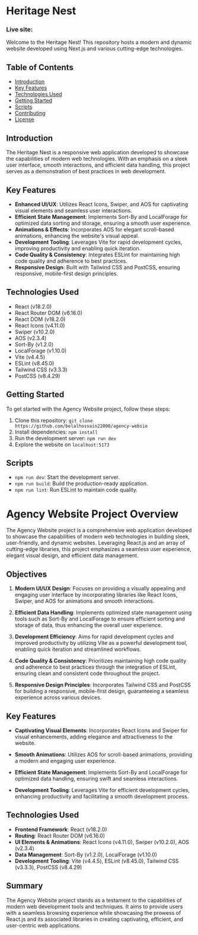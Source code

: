 # Heritage Nest

### Live site:

Welcome to the  Heritage Nest! This repository hosts a modern and dynamic website developed using Next.js and various cutting-edge technologies.

## Table of Contents

- [Introduction](#introduction)
- [Key Features](#key-features)
- [Technologies Used](#technologies-used)
- [Getting Started](#getting-started)
- [Scripts](#scripts)
- [Contributing](#contributing)
- [License](#license)

## Introduction

The Heritage Nest is a responsive web application developed to showcase the capabilities of modern web technologies. With an emphasis on a sleek user interface, smooth interactions, and efficient data handling, this project serves as a demonstration of best practices in web development.

## Key Features

- **Enhanced UI/UX**: Utilizes React Icons, Swiper, and AOS for captivating visual elements and seamless user interactions.
- **Efficient State Management**: Implements Sort-By and LocalForage for optimized data sorting and storage, ensuring a smooth user experience.
- **Animations & Effects**: Incorporates AOS for elegant scroll-based animations, enhancing the website's visual appeal.
- **Development Tooling**: Leverages Vite for rapid development cycles, improving productivity and enabling quick iteration.
- **Code Quality & Consistency**: Integrates ESLint for maintaining high code quality and adherence to best practices.
- **Responsive Design**: Built with Tailwind CSS and PostCSS, ensuring responsive, mobile-first design principles.

## Technologies Used

- React (v18.2.0)
- React Router DOM (v6.16.0)
- React DOM (v18.2.0)
- React Icons (v4.11.0)
- Swiper (v10.2.0)
- AOS (v2.3.4)
- Sort-By (v1.2.0)
- LocalForage (v1.10.0)
- Vite (v4.4.5)
- ESLint (v8.45.0)
- Tailwind CSS (v3.3.3)
- PostCSS (v8.4.29)

## Getting Started

To get started with the Agency Website project, follow these steps:

1. Clone this repository: `git clone https://github.com/belalhossain22000/agency-websie`
2. Install dependencies: `npm install`
3. Run the development server: `npm run dev`
4. Explore the website on `localhost:5173`

## Scripts

- `npm run dev`: Start the development server.
- `npm run build`: Build the production-ready application.
- `npm run lint`: Run ESLint to maintain code quality.

# Agency Website Project Overview

The Agency Website project is a comprehensive web application developed to showcase the capabilities of modern web technologies in building sleek, user-friendly, and dynamic websites. Leveraging React.js and an array of cutting-edge libraries, this project emphasizes a seamless user experience, elegant visual design, and efficient data management.

## Objectives

1. **Modern UI/UX Design**: Focuses on providing a visually appealing and engaging user interface by incorporating libraries like React Icons, Swiper, and AOS for animations and smooth interactions.
2. **Efficient Data Handling**: Implements optimized state management using tools such as Sort-By and LocalForage to ensure efficient sorting and storage of data, thus enhancing the overall user experience.

3. **Development Efficiency**: Aims for rapid development cycles and improved productivity by utilizing Vite as a powerful development tool, enabling quick iteration and streamlined workflows.

4. **Code Quality & Consistency**: Prioritizes maintaining high code quality and adherence to best practices through the integration of ESLint, ensuring clean and consistent code throughout the project.

5. **Responsive Design Principles**: Incorporates Tailwind CSS and PostCSS for building a responsive, mobile-first design, guaranteeing a seamless experience across various devices.

## Key Features

- **Captivating Visual Elements**: Incorporates React Icons and Swiper for visual enhancements, adding elegance and attractiveness to the website.
- **Smooth Animations**: Utilizes AOS for scroll-based animations, providing a modern and engaging user experience.

- **Efficient State Management**: Implements Sort-By and LocalForage for optimized data handling, ensuring swift and seamless interactions.

- **Development Tooling**: Leverages Vite for efficient development cycles, enhancing productivity and facilitating a smooth development process.

## Technologies Used

- **Frontend Framework**: React (v18.2.0)
- **Routing**: React Router DOM (v6.16.0)
- **UI Elements & Animations**: React Icons (v4.11.0), Swiper (v10.2.0), AOS (v2.3.4)
- **Data Management**: Sort-By (v1.2.0), LocalForage (v1.10.0)
- **Development Tooling**: Vite (v4.4.5), ESLint (v8.45.0), Tailwind CSS (v3.3.3), PostCSS (v8.4.29)

## Summary

The Agency Website project stands as a testament to the capabilities of modern web development tools and techniques. It aims to provide users with a seamless browsing experience while showcasing the prowess of React.js and its associated libraries in creating captivating, efficient, and user-centric web applications.
